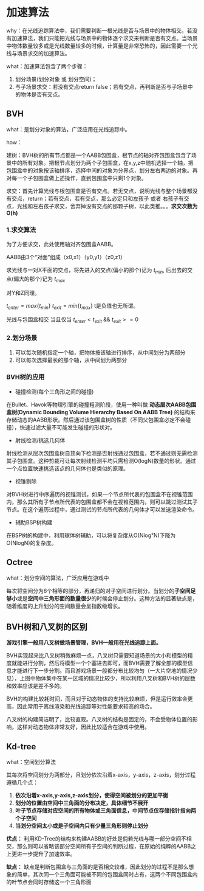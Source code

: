 # 加速算法
why：在光线追踪算法中，我们需要判断一根光线是否与场景中的物体相交。若没有加速算法，我们只能把光线与场景中的物体逐个求交来判断是否有交点。当场景中物体数量较多或是光线数量较多的时候，计算量是非常恐怖的，因此需要一个光线与场景求交的加速算法。

what：加速算法包含了两个步骤：

1. 划分场景(划分对象 或 划分空间)；
2. 与子场景求交：若没有交点return false；若有交点，再判断是否与子场景中的物体是否有交点。

## BVH

what：是划分对象的算法，广泛应用在光线追踪中。

how：

建树：BVH树的所有节点都是一个AABB包围盒，根节点的轴对齐包围盒包含了场景中的所有对象。把根节点划分为两个子包围盒，在x,y,z中随机选择一个轴，把包围盒中的对象按该轴排序，选择中间的对象为分界点，划分左右两边的对象。再对每一个子包围盒做上述操作，直到包围盒中只剩1个对象。

求交：首先计算光线与根包围盒是否有交点。若无交点，说明光线与整个场景都没有交点，return；若有交点，若有交点，那么必定只和左孩子 或者 右孩子有交点，光线和左右孩子求交，舍弃掉没有交点的那颗子树，以此类推。。。**求交次数为O(h)**

### 1.求交算法

为了方便求交，此处使用轴对齐包围盒AABB。

AABB由3个“对面”组成（x0,x1）（y0,y1）（z0,z1）

求光线与一对X平面的交点，将先进入的交点(偏小的那个)记为 $t_{min}$, 后出去的交点(偏大的那个)记为 $t_{max}$

对Y和Z同理。

$t_{enter}=max\left\{t_{min}\right\}$         $t_{exit}=min\left\{t_{max}\right\}$    t是负值也无所谓。

光线与包围盒相交 当且仅当   $t_{enter}<t_{exit}$   &&     $t_{exit}>=0$

### 2.划分场景

1. 可以每次随机指定一个轴，把物体按该轴进行排序，从中间划分为两部分
2. 可以每次选择最长的那个轴，从中间划为两部分

### BVH树的应用

- 碰撞检测(每个三角形之间的碰撞)

在Bullet、Havok等物理引擎的碰撞粗测阶段，使用一种叫做 **动态层次AABB包围盒树(Dynamic Bounding Volume Hierarchy Based On AABB Tree)** 的结构来存储动态的AABB形状。然后通过该包围盒树的性质（不同父包围盒必定不会碰撞），快速过滤大量不可能发生碰撞的形状对。

- 射线检测/挑选几何体

射线检测从层次包围盒树自顶向下检测是否射线通过包围盒，若不通过则无需检测其子包围盒。这种剪裁可让每次射线检测平均只需检测O(logN)数量的形状。通过一个点位置快速挑选该点的几何体也是类似的原理。

- 视锥剔除

对BVH树进行中序遍历的视锥测试，如果一个节点所代表的包围盒不在视锥范围内，那么其所有子节点所代表的包围盒都不会在视锥范围内，则可以跳过测试其子节点。在这个遍历过程中，通过测试的节点所代表的几何体才可以发送渲染命令。

- 辅助BSP树构建

在BSP树的构建中，利用球体树辅助，可以将复杂度从O(Nlog²N)下降为O(NlogN)的复杂度。

## Octree

what：划分空间的算法，广泛应用在游戏中

每次将空间分为8个相等的部分，再递归的对子空间进行划分。当划分的**子空间足够小**或是**空间中三角形面的数量很少**的时候会停止划分。这种方法的显著缺点是，随着维度的上升划分的空间数量会呈指数级增长。

## BVH树和八叉树的区别

**游戏引擎一般用八叉树做场景管理，BVH一般用在光线追踪上面。**

BVH实现起来比八叉树稍微麻烦一点，八叉树只需要知道场景的大小和模型的精度就能进行分割，然后将模型一个个塞进去即可，而BVH需要了解全部的模型信息才能进行下一步分割。而且游戏场景一般都分布比较均匀（一大片空地的情况少见），上图中物体集中在某一区域的情况比较少，所以利用八叉树和BVH树的层数和效率应该是差不多的。

BVH的构建比较耗时间，而且对于动态物体的支持比较麻烦，但是运行效率会更高，因此常用于离线渲染和光线追踪等对性能要求较高的场合。

八叉树的构建简洁明了，比较直观。八叉树的结构是固定的，不会受物体位置的影响，这样对动态物体非常友好，因此比较适合在游戏中使用。

## Kd-tree

what：空间划分算法

其每次将空间划分为两部分，且划分依次沿着x-axis，y-axis，z-axis，划分过程遵循几个点：

1. **依次沿着x-axis,y-axis,z-axis划分，使得空间被划分的更加平衡**
2. **划分的位置由空间中三角面的分布决定，具体细节不展开**
3. **叶子节点存储对应空间的所有物体或三角面信息，中间节点仅存储指针指向两个子空间**
4. **当划分空间太小或是子空间内只有少量三角形则停止划分**

**优点：** 利用KD-Tree的结构来构建AABB的好处是倘若光线与哪一部分空间不相交，那么则可以省略该部分空间所有子空间的判断过程，在原始的纯粹的AABB之上更进一步提升了加速效率。

**缺点：** 缺点是判断包围盒与三角面的是否相交较难，因此划分的过程不是那么想象的简单，其次同一个三角面可能被不同的包围盒同时占有，这两个不同包围盒内的叶节点会同时存储这一个三角形面